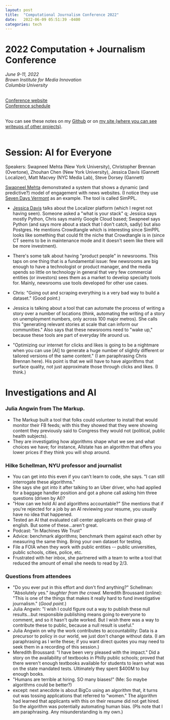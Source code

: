 ```yaml
---
layout: post
title:  "Computational Journalism Conference 2022"
date:   2022-06-09 05:51:39 -0400
categories: tech
---
```


# 2022 Computation + Journalism Conference <br>
*June 9-11, 2022<br>
Brown Institute for Media Innovation<br>
Columbia University*<br><br>

[Conference website](https://cj2022.brown.columbia.edu/)<br>
[Conference schedule](https://cj2022.brown.columbia.edu/schedule)<br><br>

You can see these notes on my [Github](https://github.com/lisawilliams/lisa/blob/gh-pages/_posts/2022-06-09-computational-journalism-conference-2022.markdown) or on [my site (where you can see writeups of other projects)](https://lisawilliams.github.io/lisa/tech/2022/06/09/computational-journalism-conference-2022.html). <br><br>

# Session: AI for Everyone

Speakers: Swapneel Mehta (New York University), Christopher Brennan (Overtone), Zhouhan Chen (New York University), Jessica Davis (Gannett Localizer), Matt Macvey (NYC Media Lab), Steve Dorsey (Gannett)

[Swapneel Mehta](https://twitter.com/swapneel_mehta) demonstrated a system that shows a dynamic (and predictive?) model of engagement with news websites. (I notice they use [Seven Days Vermont](https://sevendaysvt.com) as an example. The tool is called SimPPL. 

* [Jessica Davis]() talks about the Localizer platform (which I regret not having seen). Someone asked a "what is your stack" q; Jessica says mostly Python, Chris says mainly Google Cloud based; Swapneel says Python (and says more about a stack that I don't catch, sadly) but also Postgres. He mentions Crowdtangle which is interesting since SimPPL looks like something that could fit the niche that Crowdtangle is in (since CT seems to be in maintenance mode and it doesn't seem like there will be more investment). 

* There's some talk about having "product people" in newsrooms. This taps on one thing that is a fundamental issue: few newsrooms are big enough to have a technologist or product manager, and the media spends so little on technology in general that very few commercial entities (or investors) sees them as a market to develop specialty tools for.  Mainly, newsrooms use tools developed for other use cases. 

* Chris: "Going out and scraping everything is a very bad way to build a dataset." (Good point.)

* Jessica is talking about a tool that can automate the process of writing a story over a number of locations (think, automating the writing of a story on unemployment numbers, only across 100 major metros). She calls this "generating relevant stories at scale that can inform our communities." Also says that these newsrooms need to "wake up," because these tools are part of everyday life around us. 

* "Optimizing our internet for clicks and likes is going to be a nightmare when you can use [AI] to generate a huge number of slightly different or tailored versions of the same content." (I am paraphrasing Chris Brennan here). His point is that we will have to have algorithms that surface quality, not just approximate those through clicks and likes. (I think.)

# Investigations and AI 

### Julia Angwin from The Markup. 

* The Markup built a tool that folks could volunteer to install that would monitor their FB feeds; with this they showed that they were showing content they previously said to Congress they would not (political, public health subjects). 
* They are investigating how algorithms shape what we see and what choices we have; for instance, Allstate has an algorithm that offers you lower prices if they think you will shop around. 


### Hilke Schellman, NYU professor and journalist

* You can get into this even if you can't learn to code, she says. "I can still interrogate these algorithms."
* She says she got into it after talking to an Uber driver, who had applied for a baggage handler position and got a phone call asking him three questions (driven by AI)?
* "How can we hold AI and algorithms accountable?" She mentions that if you're rejected for a job by an AI reviewing your resume, you usually have no idea that happened. 
* Tested an AI that evaluated call center applicants on their grasp of english. But some of these...aren't great. 
* Podcast: "In Machines We Trust"
* Advice: benchmark algorithms; benchmark them against each other by measuring the same thing. Bring your own dataset for testing. 
* File a FOIA when they work with public entities -- public universities, public schools, cities, police, etc. 
* Frustrated with her inbox, she partnered with a team to write a tool that reduced the amount of email she needs to read by 2/3. 


### Questions from attendees 

* "Do you ever put in this effort and don't find anything?" Schellman: "Absolutely yes." *laughter from the crowd.* Meredith Broussard (online): "This is one of the things that makes it really hard to fund investigative journalism." (*Good point.*)
* Julia Angwin: "I wish I could figure out a way to publish these null results...but responsible publishing means going to everyone to comment, and so it hasn't quite worked. But I wish there was a way to contribute these to public, because a null result is useful."
* Julia Angwin on why the work contributes to accountability: Data is a precursor to policy in our world, we just don't change without data. (I am paraphrasing as I write these; if you want direct quotes you may need to seek them in a recording of this session.)
* Meredith Broussard: "I have been very pleased with the impact." Did a story on the availability of textbooks in Philly public schools; proved that there weren't enough textbooks available for students to learn what was on the state mandated tests. Ultimately they spent $400M to buy enough books. 
* "Humans are terrible at hiring. SO many biases!" (Me: So maybe algorithms could be better?)
* except: next anecdote is about BigCo using an algorithm that, it turns out was tossing applications that referred to "women." The algorithm had learned that applicants with this on their resume did not get hired. So the algorithm was potentially automating human bias. (Pls note that I am paraphrasing. Any misunderstanding is my own.)



